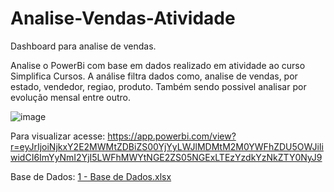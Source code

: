 # Analise-Vendas-Atividade
Dashboard para analise de vendas.

Analise o PowerBi com base em dados realizado em atividade ao curso Simplifica Cursos. A análise filtra dados como, analise de vendas, por estado, vendedor, regiao, produto. Também sendo possivel analisar por evolução mensal entre outro.

![image](https://github.com/Victor-Antonio-Santos/Analise-Vendas-Atividade/assets/160191987/ba5636ed-9963-4570-8df1-4bec7c700fed)

Para visualizar acesse: https://app.powerbi.com/view?r=eyJrIjoiNjkxY2E2MWMtZDBiZS00YjYyLWJlMDMtM2M0YWFhZDU5OWJiIiwidCI6ImYyNmI2YjI5LWFhMWYtNGE2ZS05NGExLTEzYzdkYzNkZTY0NyJ9

Base de Dados: [1 - Base de Dados.xlsx](https://github.com/Victor-Antonio-Santos/Analise-Vendas-Atividade/files/14707208/1.-.Base.de.Dados.xlsx)
